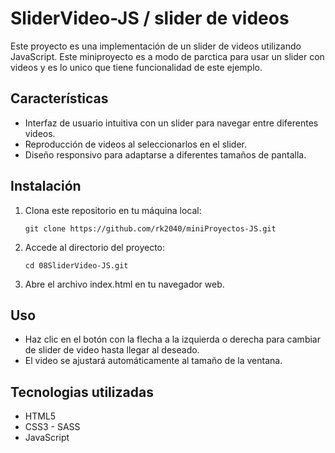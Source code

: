 # SliderVideo-JS / slider de videos

Este proyecto es una implementación de un slider de videos utilizando JavaScript. Este miniproyecto es a modo de parctica para usar un slider con videos y es lo unico que tiene funcionalidad de este ejemplo. 

## Características

- Interfaz de usuario intuitiva con un slider para navegar entre diferentes videos.
- Reproducción de videos al seleccionarlos en el slider.
- Diseño responsivo para adaptarse a diferentes tamaños de pantalla.

## Instalación

1. Clona este repositorio en tu máquina local:

   ```shell
   git clone https://github.com/rk2040/miniProyectos-JS.git

2. Accede al directorio del proyecto: 

   ```shell
   cd 08SliderVideo-JS.git

3. Abre el archivo index.html en tu navegador web.

## Uso

* Haz clic en el botón con la flecha a la izquierda o derecha para cambiar de slider de video hasta llegar al deseado.
* El video se ajustará automáticamente al tamaño de la ventana.

## Tecnologias utilizadas

* HTML5
* CSS3 - SASS
* JavaScript
